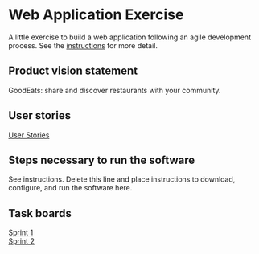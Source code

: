 # Web Application Exercise

A little exercise to build a web application following an agile development process. See the [instructions](instructions.md) for more detail.

## Product vision statement

GoodEats: share and discover restaurants with your community.

## User stories

[User Stories](https://github.com/software-students-fall2024/2-web-app-jeh/issues)

## Steps necessary to run the software

See instructions. Delete this line and place instructions to download, configure, and run the software here.

## Task boards

[Sprint 1](https://github.com/orgs/software-students-fall2024/projects/13)\
[Sprint 2](https://github.com/orgs/software-students-fall2024/projects/23/views/1)